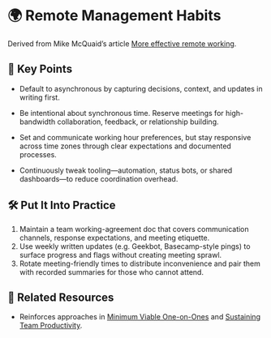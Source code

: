 # 🌍 Remote Management Habits

Derived from Mike McQuaid’s article [More effective remote working](https://mikemcquaid.com/more-effective-remote-working/).

## 🔑 Key Points

- Default to asynchronous by capturing decisions, context, and updates in writing first.
- Be intentional about synchronous time.
  Reserve meetings for high-bandwidth collaboration, feedback, or relationship building.

- Set and communicate working hour preferences, but stay responsive across time zones through clear expectations and documented processes.
- Continuously tweak tooling—automation, status bots, or shared dashboards—to reduce coordination overhead.

## 🛠️ Put It Into Practice

1. Maintain a team working-agreement doc that covers communication channels, response expectations, and meeting etiquette.
2. Use weekly written updates (e.g. Geekbot, Basecamp-style pings) to surface progress and flags without creating meeting sprawl.
3. Rotate meeting-friendly times to distribute inconvenience and pair them with recorded summaries for those who cannot attend.

## 🔗 Related Resources

- Reinforces approaches in [Minimum Viable One-on-Ones](minimum-viable-one-on-ones.md) and [Sustaining Team Productivity](sustaining-team-productivity.md).
